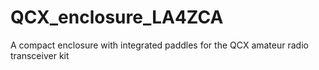 # QCX_enclosure_LA4ZCA
A compact enclosure with integrated paddles for the QCX amateur radio transceiver kit
